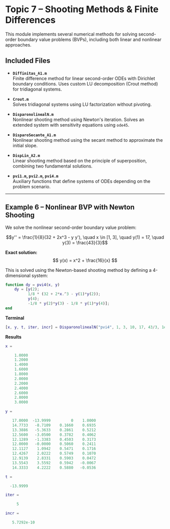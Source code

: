 # Topic 7 – Shooting Methods & Finite Differences

This module implements several numerical methods for solving second-order boundary value problems (BVPs), including both linear and nonlinear approaches.

## Included Files

- **`Diffinitas_A1.m`**  
  Finite difference method for linear second-order ODEs with Dirichlet boundary conditions. Uses custom LU decomposition (Crout method) for tridiagonal systems.

- **`Crout.m`**  
  Solves tridiagonal systems using LU factorization without pivoting.

- **`DisparonolinealN.m`**  
  Nonlinear shooting method using Newton's iteration. Solves an extended system with sensitivity equations using `ode45`.

- **`DisparoSecante_A1.m`**  
  Nonlinear shooting method using the secant method to approximate the initial slope.

- **`DispLin_A2.m`**  
  Linear shooting method based on the principle of superposition, combining two fundamental solutions.
- **`pvi1.m`, `pvi2.m`, `pvi4.m`**  
  Auxiliary functions that define systems of ODEs depending on the problem scenario.

---

##  Example 6 – Nonlinear BVP with Newton Shooting

We solve the nonlinear second-order boundary value problem:


$$y'' = \frac{1}{8}(32 + 2x^3 - y y'), \quad x \in [1, 3], \quad y(1) = 17, \quad y(3) = \frac{43}{3}$$


**Exact solution:**  
$$ y(x) = x^2 + \frac{16}{x} $$

This is solved using the Newton-based shooting method by defining a 4-dimensional system:

```matlab
function dy = pvi4(x, y)
    dy = [y(2);
          1/8 * (32 + 2*x.^3 - y(1)*y(2));
          y(4);
          -1/8 * y(2)*y(3) - 1/8 * y(1)*y(4)];
end
```

**Terminal**
```matlab
[x, y, t, iter, incr] = DisparonolinealN("pvi4", 1, 3, 10, 17, 43/3, 1e-6, 40);
```
**Results**
```matlab
x =

    1.0000
    1.2000
    1.4000
    1.6000
    1.8000
    2.0000
    2.2000
    2.4000
    2.6000
    2.8000
    3.0000

y =

   17.0000  -13.9999         0    1.0000
   14.7733   -8.7109    0.1660    0.6935
   13.3886   -5.3633    0.2861    0.5212
   12.5600   -3.0500    0.3782    0.4062
   12.1289   -1.3383    0.4503    0.3173
   12.0000   -0.0000    0.5060    0.2411
   12.1127    1.0942    0.5471    0.1716
   12.4267    2.0222    0.5749    0.1070
   12.9139    2.8331    0.5903    0.0472
   13.5543    3.5592    0.5942   -0.0067
   14.3333    4.2222    0.5880   -0.0536

t =

  -13.9999

iter =

     5

incr =

   5.7292e-10
```



